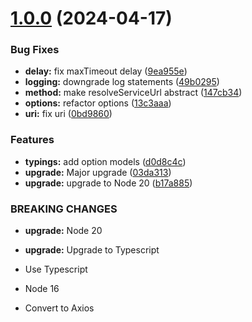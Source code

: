 # [1.0.0](https://github.com/pa-media-group/service-request-client/compare/v0.0.7...v1.0.0) (2024-04-17)


### Bug Fixes

* **delay:** fix maxTimeout delay ([9ea955e](https://github.com/pa-media-group/service-request-client/commit/9ea955eaa18840a5b07009675946c10db61ed296))
* **logging:** downgrade log statements ([49b0295](https://github.com/pa-media-group/service-request-client/commit/49b02954904aac25727f80617aa9bced899140cb))
* **method:** make resolveServiceUrl abstract ([147cb34](https://github.com/pa-media-group/service-request-client/commit/147cb34a845512485ff69c6c055a6de96a693fe4))
* **options:** refactor options ([13c3aaa](https://github.com/pa-media-group/service-request-client/commit/13c3aaa7da39db1bbfa007a322bde9970d035199))
* **uri:** fix uri ([0bd9860](https://github.com/pa-media-group/service-request-client/commit/0bd9860a98ad8bb2cfb56e11648a0d7bcb80b8e4))


### Features

* **typings:** add option models ([d0d8c4c](https://github.com/pa-media-group/service-request-client/commit/d0d8c4cd4242a810fdebc255fdd5f716ec6a6468))
* **upgrade:** Major upgrade ([03da313](https://github.com/pa-media-group/service-request-client/commit/03da31306d45718973a81a689cd99591d6491f1a))
* **upgrade:** upgrade to Node 20 ([b17a885](https://github.com/pa-media-group/service-request-client/commit/b17a88585cc2604c2ee5920657c1a20a9a957e63))


### BREAKING CHANGES

* **upgrade:** Node 20
* **upgrade:** Upgrade to Typescript

* Use Typescript
* Node 16
* Convert to Axios
